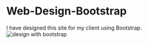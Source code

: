 # Web-Design-Bootstrap
I have designed this site for my client using Bootstrap.
![design with bootstrap](https://user-images.githubusercontent.com/15046800/40667030-f85e1884-6382-11e8-8c3f-510c355ce10a.png)
